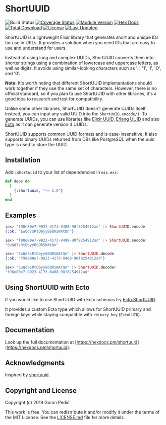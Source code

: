 # ShortUUID

![Build Status](https://github.com/gpedic/ex_shortuuid/actions/workflows/ci.yml/badge.svg?branch=master)
[![Coverage Status](https://coveralls.io/repos/github/gpedic/ex_shortuuid/badge.svg)](https://coveralls.io/github/gpedic/ex_shortuuid)
[![Module Version](https://img.shields.io/hexpm/v/shortuuid.svg)](https://hex.pm/packages/shortuuid)
[![Hex Docs](https://img.shields.io/badge/hex-docs-lightgreen.svg)](https://hexdocs.pm/shortuuid/)
[![Total Download](https://img.shields.io/hexpm/dt/shortuuid.svg)](https://hex.pm/packages/shortuuid)
[![License](https://img.shields.io/hexpm/l/shortuuid.svg)](https://github.com/gpedic/ex_shortuuid/blob/master/LICENSE.md)
[![Last Updated](https://img.shields.io/github/last-commit/gpedic/shortuuid.svg)](https://github.com/gpedic/ex_shortuuid/commits/master)

<!-- MDOC !-->

ShortUUID is a lightweight Elixir library that generates short and unique IDs for use in URLs. It provides a solution when you need IDs that are easy to use and understand for users.

Instead of using long and complex UUIDs, ShortUUID converts them into shorter strings using a combination of lowercase and uppercase letters, as well as digits. It avoids using similar-looking characters such as 'l', '1', 'I', 'O', and '0'.

**Note:** It's worth noting that different ShortUUID implementations should work together if they use the same set of characters. However, there is no official standard, so if you plan to use ShortUUID with other libraries, it's a good idea to research and test for compatibility.

Unlike some other libraries, ShortUUID doesn't generate UUIDs itself. Instead, you can input any valid UUID into the `ShortUUID.encode/1`. To generate UUIDs, you can use libraries like
[Elixir UUID](https://github.com/zyro/elixir-uuid), [Erlang UUID](https://github.com/okeuday/uuid) and also [Ecto](https://hexdocs.pm/ecto/Ecto.UUID.html) as it can generate version 4 UUIDs.

ShortUUID supports common UUID formats and is case-insensitive. It also supports binary UUIDs returned from DBs like PostgreSQL when the uuid type is used to store the UUID.

## Installation

Add `:shortuuid` to your list of dependencies in `mix.exs`:

```elixir
def deps do
  [
    {:shortuuid, "~> 2.0"}
  ]
end
```

## Examples

```elixir
iex> "f98e80e7-9923-4173-8408-98f8254912ad" |> ShortUUID.encode
{:ok, "EwQd7sRtDbyyB6QRSWAtQn"}

iex> "f98e80e7-9923-4173-8408-98f8254912ad" |> ShortUUID.encode!
"EwQd7sRtDbyyB6QRSWAtQn"

iex> "EwQd7sRtDbyyB6QRSWAtQn" |> ShortUUID.decode
{:ok, "f98e80e7-9923-4173-8408-98f8254912ad"}

iex> "EwQd7sRtDbyyB6QRSWAtQn" |> ShortUUID.decode!
"f98e80e7-9923-4173-8408-98f8254912ad"
```

## Using ShortUUID with Ecto

If you would like to use ShortUUID with Ecto schemas try [Ecto.ShortUUID](https://github.com/gpedic/ecto_shortuuid).

It provides a custom Ecto type which allows for ShortUUID primary and foreign keys while staying compatible with `:binary_key` (`EctoUUID`).

## Documentation

Look up the full documentation at [https://hexdocs.pm/shortuuid](https://hexdocs.pm/shortuuid).

## Acknowledgments

Inspired by [shortuuid](https://github.com/skorokithakis/shortuuid).

## Copyright and License

Copyright (c) 2019 Goran Pedić

This work is free. You can redistribute it and/or modify it under the
terms of the MIT License. See the [LICENSE.md](./LICENSE.md) file for more details.
